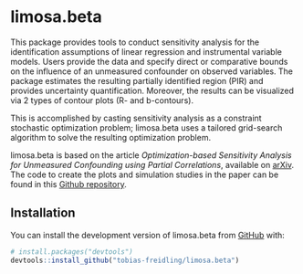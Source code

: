 
<!-- README.md is generated from README.Rmd. Please edit that file -->

# limosa.beta

<!-- badges: start -->
<!-- badges: end -->

This package provides tools to conduct sensitivity analysis for the
identification assumptions of linear regression and instrumental
variable models. Users provide the data and specify direct or
comparative bounds on the influence of an unmeasured confounder on
observed variables. The package estimates the resulting partially
identified region (PIR) and provides uncertainty quantification.
Moreover, the results can be visualized via 2 types of contour plots (R-
and b-contours).

This is accomplished by casting sensitivity analysis as a constraint
stochastic optimization problem; limosa.beta uses a tailored grid-search
algorithm to solve the resulting optimization problem.

limosa.beta is based on the article *Optimization-based Sensitivity
Analysis for Unmeasured Confounding using Partial Correlations*,
available on [arXiv](https://arxiv.org/abs/2301.00040). The code to
create the plots and simulation studies in the paper can be found in
this [Github
repository](https://github.com/tobias-freidling/opt-sensana-plots-simulations).

## Installation

You can install the development version of limosa.beta from
[GitHub](https://github.com/) with:

``` r
# install.packages("devtools")
devtools::install_github("tobias-freidling/limosa.beta")
```
